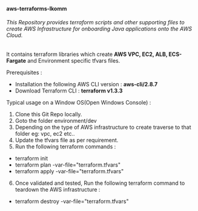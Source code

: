 #### **aws-terraforms-lkomm**
###### This Repository provides terraform scripts and other supporting files to create AWS Infrastructure for onboarding Java applications onto the AWS Cloud.
It contains terraform libraries which create **AWS VPC, EC2, ALB, ECS-Fargate** and Environment specific tfvars files. 

Prerequisites : 
 * Installation the following AWS CLI version : **aws-cli/2.8.7**
 * Download Terraform CLI  : **terraform v1.3.3**

Typical usage on a Window OS(Open Windows Console) : 
  1) Clone this Git Repo locally.
  2) Goto the folder environment/dev
  3) Depending on the type of AWS infrastructure to create traverse to that folder eg: vpc, ec2 etc..
  4) Update the tfvars file as per requirement.
  5) Run the following terraform commands :
   * terraform init
   * terraform plan -var-file="terraform.tfvars"
   * terraform apply -var-file="terraform.tfvars"
  6) Once validated and tested, Run the following terraform command to teardown the AWS infrastructure :
   * terraform destroy -var-file="terraform.tfvars"

